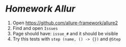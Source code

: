 # *Homework Allur*
1) Open https://github.com/allure-framework/allure2
2) Find and open ```Issues```
3) Page should have: ```issue_#``` and it should be visible
4) Try this tests with ```step (name, () -> {})``` and ```@Step```
